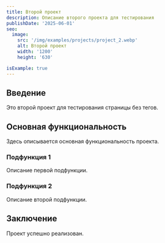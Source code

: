 ```yaml
---
title: Второй проект
description: Описание второго проекта для тестирования
publishDate: '2025-06-01'
seo:
  image:
    src: '/img/examples/projects/project_2.webp'
    alt: Второй проект
    width: '1200'
    height: '630'

isExample: true
---
```


## Введение

Это второй проект для тестирования страницы без тегов.

## Основная функциональность

Здесь описывается основная функциональность проекта.

### Подфункция 1

Описание первой подфункции.

### Подфункция 2

Описание второй подфункции.

## Заключение

Проект успешно реализован.
